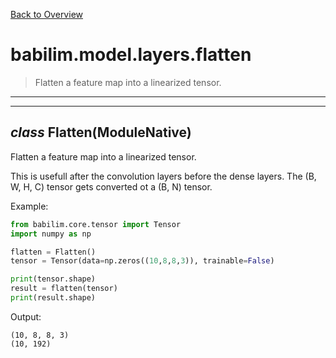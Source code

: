 [Back to Overview](../../../README.md)

# babilim.model.layers.flatten

> Flatten a feature map into a linearized tensor.

---
---
## *class* **Flatten**(ModuleNative)

Flatten a feature map into a linearized tensor.

This is usefull after the convolution layers before the dense layers. The (B, W, H, C) tensor gets converted ot a (B, N) tensor.


Example:
```python
from babilim.core.tensor import Tensor
import numpy as np

flatten = Flatten()
tensor = Tensor(data=np.zeros((10,8,8,3)), trainable=False)

print(tensor.shape)
result = flatten(tensor)
print(result.shape)
```
Output:
```
(10, 8, 8, 3)
(10, 192)

```

